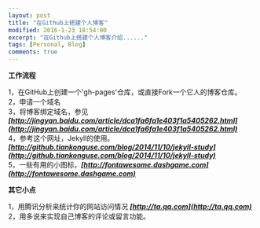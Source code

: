 ```yaml
---
layout: post
title: "在Github上搭建个人博客"
modified: 2016-1-23 18:54:00
excerpt: "在Github上搭建个人博客介绍......"
tags: [Personal, Blog]
comments: true
---  
```


**工作流程**

1，在GitHub上创建一个'gh-pages'仓库，或直接Fork一个它人的博客仓库。   
2，申请一个域名   
3，将博客绑定域名，参见  ___[http://jingyan.baidu.com/article/dca1fa6fa1e403f1a5405262.html](http://jingyan.baidu.com/article/dca1fa6fa1e403f1a5405262.html)___    
4，参考这个网址，Jekyll的使用。 ___[http://github.tiankonguse.com/blog/2014/11/10/jekyll-study](http://github.tiankonguse.com/blog/2014/11/10/jekyll-study)___  
5，一些有用的小图标，___[http://fontawesome.dashgame.com](http://fontawesome.dashgame.com)___


**其它小点**  

1，用腾讯分析来统计你的网站访问情况   ___[http://ta.qq.com](http://ta.qq.com)___    
2，用多说来实现自己博客的评论或留言功能。
